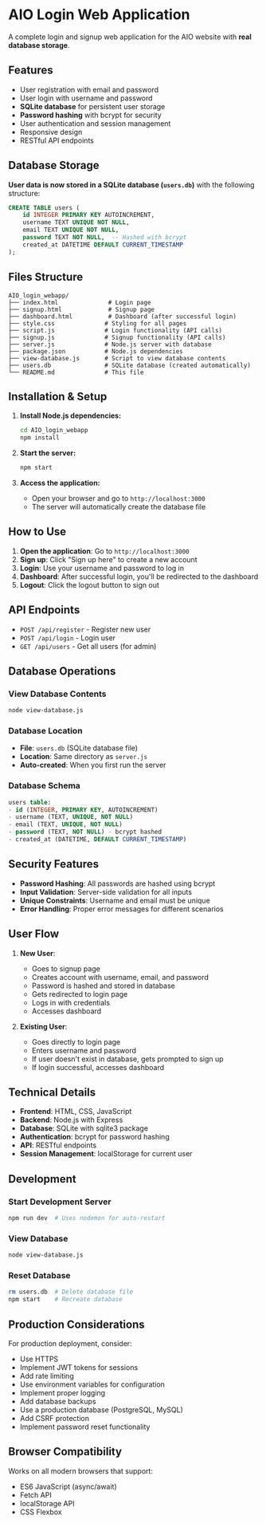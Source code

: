 # AIO Login Web Application

A complete login and signup web application for the AIO website with **real database storage**.

## Features

- User registration with email and password
- User login with username and password
- **SQLite database** for persistent user storage
- **Password hashing** with bcrypt for security
- User authentication and session management
- Responsive design
- RESTful API endpoints

## Database Storage

**User data is now stored in a SQLite database (`users.db`)** with the following structure:

```sql
CREATE TABLE users (
    id INTEGER PRIMARY KEY AUTOINCREMENT,
    username TEXT UNIQUE NOT NULL,
    email TEXT UNIQUE NOT NULL,
    password TEXT NOT NULL,  -- Hashed with bcrypt
    created_at DATETIME DEFAULT CURRENT_TIMESTAMP
);
```

## Files Structure

```
AIO_login_webapp/
├── index.html              # Login page
├── signup.html             # Signup page
├── dashboard.html          # Dashboard (after successful login)
├── style.css              # Styling for all pages
├── script.js              # Login functionality (API calls)
├── signup.js              # Signup functionality (API calls)
├── server.js              # Node.js server with database
├── package.json           # Node.js dependencies
├── view-database.js       # Script to view database contents
├── users.db               # SQLite database (created automatically)
└── README.md              # This file
```

## Installation & Setup

1. **Install Node.js dependencies:**
   ```bash
   cd AIO_login_webapp
   npm install
   ```

2. **Start the server:**
   ```bash
   npm start
   ```

3. **Access the application:**
   - Open your browser and go to `http://localhost:3000`
   - The server will automatically create the database file

## How to Use

1. **Open the application**: Go to `http://localhost:3000`
2. **Sign up**: Click "Sign up here" to create a new account
3. **Login**: Use your username and password to log in
4. **Dashboard**: After successful login, you'll be redirected to the dashboard
5. **Logout**: Click the logout button to sign out

## API Endpoints

- `POST /api/register` - Register new user
- `POST /api/login` - Login user
- `GET /api/users` - Get all users (for admin)

## Database Operations

### View Database Contents
```bash
node view-database.js
```

### Database Location
- **File**: `users.db` (SQLite database file)
- **Location**: Same directory as `server.js`
- **Auto-created**: When you first run the server

### Database Schema
```sql
users table:
- id (INTEGER, PRIMARY KEY, AUTOINCREMENT)
- username (TEXT, UNIQUE, NOT NULL)
- email (TEXT, UNIQUE, NOT NULL)  
- password (TEXT, NOT NULL) - bcrypt hashed
- created_at (DATETIME, DEFAULT CURRENT_TIMESTAMP)
```

## Security Features

- **Password Hashing**: All passwords are hashed using bcrypt
- **Input Validation**: Server-side validation for all inputs
- **Unique Constraints**: Username and email must be unique
- **Error Handling**: Proper error messages for different scenarios

## User Flow

1. **New User**: 
   - Goes to signup page
   - Creates account with username, email, and password
   - Password is hashed and stored in database
   - Gets redirected to login page
   - Logs in with credentials
   - Accesses dashboard

2. **Existing User**:
   - Goes directly to login page
   - Enters username and password
   - If user doesn't exist in database, gets prompted to sign up
   - If login successful, accesses dashboard

## Technical Details

- **Frontend**: HTML, CSS, JavaScript
- **Backend**: Node.js with Express
- **Database**: SQLite with sqlite3 package
- **Authentication**: bcrypt for password hashing
- **API**: RESTful endpoints
- **Session Management**: localStorage for current user

## Development

### Start Development Server
```bash
npm run dev  # Uses nodemon for auto-restart
```

### View Database
```bash
node view-database.js
```

### Reset Database
```bash
rm users.db  # Delete database file
npm start    # Recreate database
```

## Production Considerations

For production deployment, consider:

- Use HTTPS
- Implement JWT tokens for sessions
- Add rate limiting
- Use environment variables for configuration
- Implement proper logging
- Add database backups
- Use a production database (PostgreSQL, MySQL)
- Add CSRF protection
- Implement password reset functionality

## Browser Compatibility

Works on all modern browsers that support:
- ES6 JavaScript (async/await)
- Fetch API
- localStorage API
- CSS Flexbox 